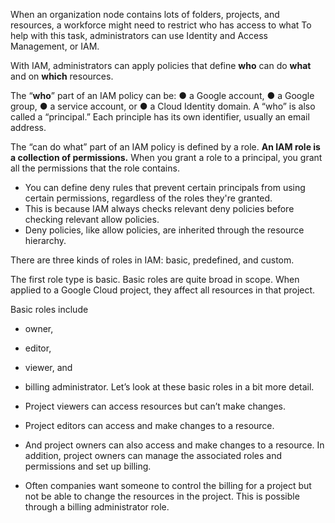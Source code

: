 When an organization node contains lots of folders, projects, and resources, a workforce 
might need to restrict who has access to what
To help with this task, administrators can use Identity and Access Management, or IAM.

With IAM, administrators can apply policies that define **who** can do **what** and on **which** resources.

The “**who**” part of an IAM policy can be: 
● a Google account, 
● a Google group, 
● a service account, or 
● a Cloud Identity domain. 
A “who” is also called a “principal.” Each principle has its own identifier, usually an email address.

The “can do what” part of an IAM policy is defined by a role. 
**An IAM role is a collection of permissions.** When you grant a role to a principal, you grant all the permissions that the role contains.

- You can define deny rules that prevent certain principals from using certain permissions, regardless of the roles they're granted. 
- This is because IAM always checks relevant deny policies before checking relevant allow policies. 
- Deny policies, like allow policies, are inherited through the resource hierarchy.

There are three kinds of roles in IAM: basic, predefined, and custom.

The first role type is basic. Basic roles are quite broad in scope. When applied to a Google Cloud project, they affect all resources in that project.

Basic roles include 
- owner, 
- editor, 
- viewer, and 
- billing administrator. 
Let’s look at these basic roles in a bit more detail.

- Project viewers can access resources but can’t make changes. 
- Project editors can access and make changes to a resource. 
- And project owners can also access and make changes to a resource. In addition, project owners can manage the associated roles and permissions and set up billing. 
- Often companies want someone to control the billing for a project but not be able to change the resources in the project. This is possible through a billing administrator role.